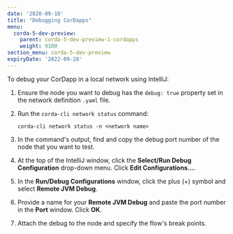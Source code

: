 ```yaml
---
date: '2020-09-10'
title: "Debugging CorDapps"
menu:
  corda-5-dev-preview:
    parent: corda-5-dev-preview-1-cordapps
    weight: 9100
section_menu: corda-5-dev-preview
expiryDate: '2022-09-28'
---
```


To debug your CorDapp in a local network using IntelliJ:

1. Ensure the node you want to debug has the `debug: true` property set in the network definition `.yaml` file.

2. Run the `corda-cli network status` command:

   `corda-cli network status -n <network name>`

3. In the command's output, find and copy the debug port number of the node that you want to test.

4. At the top of the IntelliJ window, click the **Select/Run Debug Configuration** drop-down menu. Click **Edit Configurations...**.

5. In the **Run/Debug Configurations** window, click the plus (+) symbol and select **Remote JVM Debug**.

6. Provide a name for your **Remote JVM Debug** and paste the port number in the **Port** window. Click **OK**.

7. Attach the debug to the node and specify the flow's break points.
